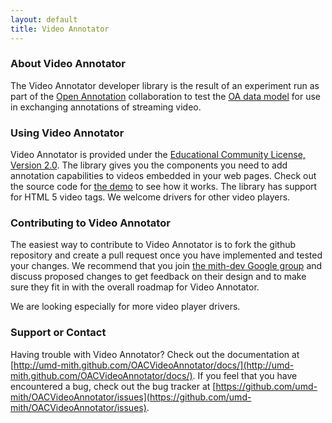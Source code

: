 ```yaml
---
layout: default
title: Video Annotator
---
```

### About Video Annotator

The Video Annotator developer library is the result of an experiment run as part of the
[Open Annotation](http://www.openannotation.org) collaboration to test the 
[OA data model](http://www.openannotation.org/spec/beta/) 
for use in exchanging annotations of streaming video.

### Using Video Annotator

Video Annotator is provided under the [Educational Community License, Version 2.0](http://opensource.org/licenses/ECL2).
The library gives you the components you need to add annotation capabilities to videos embedded in your web pages. Check out
the source code for [the demo](/OACVideoAnnotator/demo.html) to see how it works. The library has support for HTML 5
video tags. We welcome drivers for other video players.

### Contributing to Video Annotator

The easiest way to contribute to Video Annotator is to fork the github repository and create a pull request once
you have implemented and tested your changes. We recommend that you join 
[the mith-dev Google group](https://groups.google.com/d/forum/mith-dev) and discuss
proposed changes to get feedback on their design and to make sure they fit in with the overall roadmap for
Video Annotator.

We are looking especially for more video player drivers.

### Support or Contact

Having trouble with Video Annotator? Check out the documentation at 
[http://umd-mith.github.com/OACVideoAnnotator/docs/](http://umd-mith.github.com/OACVideoAnnotator/docs/).
If you feel that you have encountered a bug, check out the bug tracker at
[https://github.com/umd-mith/OACVideoAnnotator/issues](https://github.com/umd-mith/OACVideoAnnotator/issues).